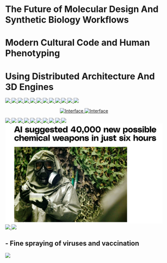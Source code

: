 # The Future of Molecular Design And Synthetic Biology Workflows
# Modern Cultural Code and Human Phenotyping
# Using Distributed Architecture And 3D Engines



<a href="https://www.eppendorf.com/">
 <img src="https://koronaebola.github.io/Eppendorf.png"/>
</a>



<a href="https://www.thermofisher.com/">
 <img src="https://koronaebola.github.io/ThermoFisherScientific.png"/>
</a>



<a href="https://nanoporetech.com/">
 <img src="https://koronaebola.github.io/ox.png"/>
</a>

<a href="https://www.sidefx.com/">
 <img src="https://koronaebola.github.io/hdni.png"/>
</a>

<a href="https://www.unrealengine.com/">
 <img src="https://koronaebola.github.io/ue.png"/>
</a>



<a href="https://visual-science.com/">
 <img src="https://koronaebola.github.io/vslogot.png"/>
</a>

<a href="https://www.blender.org/">
 <img src="https://koronaebola.github.io/blender.png"/>
</a>

<a href="https://protocol.ai">
 <img src="https://koronaebola.github.io/ipfs.png"/>
</a>

<a href="https://www.youtube.com/@DataProfessor">
 <img src="https://koronaebola.github.io/data professor.jpg"/>
</a>

<a href="https://humanphenotype.github.io/"> 
 <img src="https://koronaEbola.github.io/mir.png"/>
</a>
 
<a href="https://cepbep.github.io/DNA/"> 
 <img src="https://koronaEbola.github.io/1.png"/>
</a>

<a href="https://brainchop.org/">

 <img src="https://koronaEbola.github.io/Banner.png"/>

<div align="center">

![Interface](https://github.com/neuroneural/brainchop/blob/master/css/images/Input3DEnhancements.gif)
![Interface](https://github.com/neuroneural/brainchop/blob/master/css/images/Brainchop3D.gif)

<!--**Brainchop <a href= "https://neuroneural.github.io/brainchop/v3" target="_blank"  style="text-decoration: none"> v1.3.0 - v3.4.0 </a>  rendering segmentation output in 3D**-->
</div>
</a>

<a href="https://www.ini.usc.edu/">
 <img src="https://koronaEbola.github.io/ucs.png"/>
</a>

 <img src="https://koronaebola.github.io/bbr.png"/>

<a href="https://protocol.ai">
 <img src="https://koronaebola.github.io/2.png" />
</a>

<a href="https://nanome.ai/matryx/">
 <img src="https://koronaebola.github.io/matryx.png" />
</a>

<a href="https://youtu.be/p8yt_7he3mU">
 <img src="https://koronaebola.github.io/4.png" />
</a>

<a href="https://youtu.be/1_mER5qmaVk">
 <img src="https://koronaebola.github.io/tVrs.jpg" />
</a>



<a href="https://www.rcsb.org/">
 <img src="https://koronaebola.github.io/rcsb-pdb.png" />
</a>

<a href="https://nanome.ai/">
 <img src="https://koronaebola.github.io/3.png" />
</a>

<a href="https://cepbep.github.io/DNA/">         
 <img src="https://humanphenotype.github.io/dna.jpg" />
 <img src="https://koronaEbola.github.io/actg.jpg"/>
</a>

<a href="https://www.collaborationspharma.com/megasyn">
 <img src="https://raw.githubusercontent.com/koronaEbola/koronaEbola.github.io/main/5.png" />
</a>

<a href="https://huggingface.co/">
 <img src="https://koronaebola.github.io/hf.jpg" />
</a>

<a href="https://www.youtube.com/watch?v=l1qmpCRpzMk">
 <img src="https://koronaebola.github.io/chem.png" />
</a>


## - Fine spraying of viruses and vaccination
<a href="https://youtu.be/FSH1VShvhPE?si=qZZL01wlHUbiBQY4">
 <img src="https://koronaebola.github.io/dr.jpg" />
</a>



<!--

**Here are some ideas to get you started:**

🙋‍♀️ A short introduction - what is your organization all about?
🌈 Contribution guidelines - how can the community get involved?
👩‍💻 Useful resources - where can the community find your docs? Is there anything else the community should know?
🍿 Fun facts - what does your team eat for breakfast?
🧙 Remember, you can do mighty things with the power of [Markdown](https://docs.github.com/github/writing-on-github/getting-started-with-writing-and-formatting-on-github/basic-writing-and-formatting-syntax)
-->

